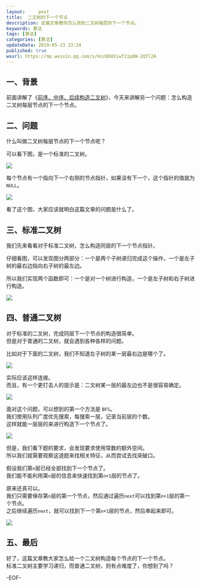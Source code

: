 ```yaml
---   
layout:     post  
title:  二叉树的下一个节点  
description: 这篇文章教你怎么找到二叉树每层的下一个节点。   
keywords: 算法  
tags: [算法]    
categories: [算法]  
updateData: 2019-05-23 23:24   
published: true 
wxurl: https://mp.weixin.qq.com/s/knzEK8Xiwf21p8W-2QYl2A  
---  
```



## 一、背景  


前面讲解了《[前序、中序、后续构造二叉树](https://mp.weixin.qq.com/s/HEsqxzUcAiLlJ4DLMCPsyQ)》，今天来讲解另一个问题：怎么构造二叉树每层节点的下一个节点。  



## 二、问题  


什么叫做二叉树每层节点的下一个节点呢？  


可以看下图，是一个标准的二叉树。  


![](http://res2019.tiankonguse.com/images/2019/05/23/001.png)  


每个节点有一个指向下一个右侧的节点指针，如果没有下一个，这个指针的值就为`NULL`。  


![](http://res2019.tiankonguse.com/images/2019/05/23/002.png)  


看了这个图，大家应该就明白这篇文章的问题是什么了。  


## 三、标准二叉树  


我们先来看看对于标准二叉树，怎么构造同层的下一个节点指针。  


仔细看图，可以发现图分两部分：一个是两个子树递归完成这个操作，一个是左子树的最右边指向右子树的最左边。  


所以我们实现两个函数即可：一个是对一个树进行构造，一个是左子树和右子树进行构造。  


![](http://res2019.tiankonguse.com/images/2019/05/23/003.png)  


## 四、普通二叉树  


对于标准的二叉树，完成同层下一个节点的构造很简单。  
但是对于普通的二叉树，就会遇到各种各样的问题。  


比如对于下面的二叉树，我们不知道左子树的某一层最右边是哪个了。  


![](http://res2019.tiankonguse.com/images/2019/05/23/004.png)  


实际应该这样连接。  
而且，有一个更打击人的提示是：二叉树某一层的最左边也不是很容易确定。  


![](http://res2019.tiankonguse.com/images/2019/05/23/005.png)  


面对这个问题，可以想到的第一个方法是 `BFS`。  
我们使用队列广度优先搜索，每搜索一层，记录当前层的个数。  
这样就能一层层的来进行构造下一个节点了。  


![](http://res2019.tiankonguse.com/images/2019/05/23/006.png)  


但是，我们看下题的要求，会发现要求使用常数的额外空间。  
所以我们就需要观察这道题来找相关特征，从而尝试去找突破口。  


假设我们第`n`层已经全部找到下一个节点了。  
我们能不能利用第`n`层的信息来快速找到第`n+1`层的节点了。  


原来还真可以。  
我们只需要保存第`n`层的第一个节点，然后通过遍历`next`可以找到第`n+1`层的第一个节点。  
之后继续遍历`next`，就可以找到下一个第`n+1`层的节点，然后串起来即可。  


![](http://res2019.tiankonguse.com/images/2019/05/23/007.png)  


## 五、最后  


好了，这篇文章教大家怎么给一个二叉树构造每个节点的下一个节点。  
标准二叉树主要学习递归，而普通二叉树，则有点难度了，你想到了吗？  




-EOF-  



